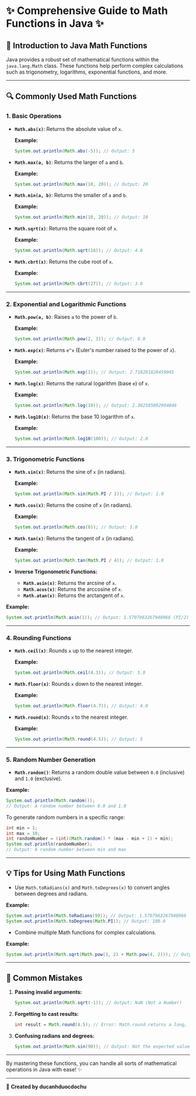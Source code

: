 # ✨ Comprehensive Guide to Math Functions in Java ✨

## 🔢 Introduction to Java Math Functions
Java provides a robust set of mathematical functions within the `java.lang.Math` class. These functions help perform complex calculations such as trigonometry, logarithms, exponential functions, and more.

---

## 🔍 Commonly Used Math Functions

### 1. **Basic Operations**
- **`Math.abs(x)`**: Returns the absolute value of `x`.
  
  **Example:**
  ```java
  System.out.println(Math.abs(-5)); // Output: 5
  ```

- **`Math.max(a, b)`**: Returns the larger of `a` and `b`.
  
  **Example:**
  ```java
  System.out.println(Math.max(10, 20)); // Output: 20
  ```

- **`Math.min(a, b)`**: Returns the smaller of `a` and `b`.
  
  **Example:**
  ```java
  System.out.println(Math.min(10, 20)); // Output: 10
  ```

- **`Math.sqrt(x)`**: Returns the square root of `x`.
  
  **Example:**
  ```java
  System.out.println(Math.sqrt(16)); // Output: 4.0
  ```

- **`Math.cbrt(x)`**: Returns the cube root of `x`.
  
  **Example:**
  ```java
  System.out.println(Math.cbrt(27)); // Output: 3.0
  ```

---

### 2. **Exponential and Logarithmic Functions**
- **`Math.pow(a, b)`**: Raises `a` to the power of `b`.
  
  **Example:**
  ```java
  System.out.println(Math.pow(2, 3)); // Output: 8.0
  ```

- **`Math.exp(x)`**: Returns `e^x` (Euler's number raised to the power of `x`).
  
  **Example:**
  ```java
  System.out.println(Math.exp(1)); // Output: 2.718281828459045
  ```

- **`Math.log(x)`**: Returns the natural logarithm (base `e`) of `x`.
  
  **Example:**
  ```java
  System.out.println(Math.log(10)); // Output: 2.302585092994046
  ```

- **`Math.log10(x)`**: Returns the base 10 logarithm of `x`.
  
  **Example:**
  ```java
  System.out.println(Math.log10(100)); // Output: 2.0
  ```

---

### 3. **Trigonometric Functions**
- **`Math.sin(x)`**: Returns the sine of `x` (in radians).
  
  **Example:**
  ```java
  System.out.println(Math.sin(Math.PI / 2)); // Output: 1.0
  ```

- **`Math.cos(x)`**: Returns the cosine of `x` (in radians).
  
  **Example:**
  ```java
  System.out.println(Math.cos(0)); // Output: 1.0
  ```

- **`Math.tan(x)`**: Returns the tangent of `x` (in radians).
  
  **Example:**
  ```java
  System.out.println(Math.tan(Math.PI / 4)); // Output: 1.0
  ```

- **Inverse Trigonometric Functions:**
  - **`Math.asin(x)`**: Returns the arcsine of `x`.
  - **`Math.acos(x)`**: Returns the arccosine of `x`.
  - **`Math.atan(x)`**: Returns the arctangent of `x`.

**Example:**
```java
System.out.println(Math.asin(1)); // Output: 1.5707963267948966 (PI/2)
```

---

### 4. **Rounding Functions**
- **`Math.ceil(x)`**: Rounds `x` up to the nearest integer.
  
  **Example:**
  ```java
  System.out.println(Math.ceil(4.3)); // Output: 5.0
  ```

- **`Math.floor(x)`**: Rounds `x` down to the nearest integer.
  
  **Example:**
  ```java
  System.out.println(Math.floor(4.7)); // Output: 4.0
  ```

- **`Math.round(x)`**: Rounds `x` to the nearest integer.
  
  **Example:**
  ```java
  System.out.println(Math.round(4.5)); // Output: 5
  ```

---

### 5. **Random Number Generation**
- **`Math.random()`**: Returns a random double value between `0.0` (inclusive) and `1.0` (exclusive).

**Example:**
```java
System.out.println(Math.random());
// Output: A random number between 0.0 and 1.0
```

To generate random numbers in a specific range:
```java
int min = 1;
int max = 10;
int randomNumber = (int)(Math.random() * (max - min + 1) + min);
System.out.println(randomNumber);
// Output: A random number between min and max
```

---

## 💡 Tips for Using Math Functions
- Use `Math.toRadians(x)` and `Math.toDegrees(x)` to convert angles between degrees and radians.

**Example:**
```java
System.out.println(Math.toRadians(90)); // Output: 1.5707963267948966
System.out.println(Math.toDegrees(Math.PI)); // Output: 180.0
```

- Combine multiple Math functions for complex calculations.

**Example:**
```java
System.out.println(Math.sqrt(Math.pow(3, 2) + Math.pow(4, 2))); // Output: 5.0
```

---

## 🔧 Common Mistakes
1. **Passing invalid arguments:**
   ```java
   System.out.println(Math.sqrt(-1)); // Output: NaN (Not a Number)
   ```

2. **Forgetting to cast results:**
   ```java
   int result = Math.round(4.5); // Error: Math.round returns a long, not an int
   ```

3. **Confusing radians and degrees:**
   ```java
   System.out.println(Math.sin(90)); // Output: Not the expected value (90 is in radians)
   ```

---

By mastering these functions, you can handle all sorts of mathematical operations in Java with ease! ✨

--- 

📝 **Created by ducanhduocdochu**
